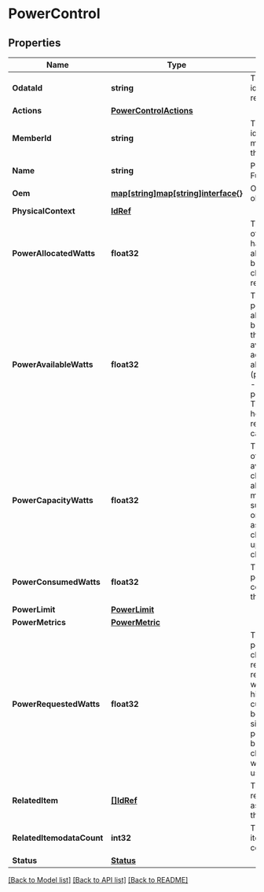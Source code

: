 # PowerControl

## Properties
Name | Type | Description | Notes
------------ | ------------- | ------------- | -------------
**OdataId** | **string** | The unique identifier for a resource. | 
**Actions** | [**PowerControlActions**](PowerControlActions.md) |  | [optional] 
**MemberId** | **string** | This is the identifier for the member within the collection. | 
**Name** | **string** | Power Control Function name. | [optional] 
**Oem** | [**map[string]map[string]interface{}**](map[string]interface{}.md) | Oem extension object. | [optional] 
**PhysicalContext** | [**IdRef**](idRef.md) |  | [optional] 
**PowerAllocatedWatts** | **float32** | The total amount of power that has been allocated (or budegeted)to  chassis resources. | [optional] 
**PowerAvailableWatts** | **float32** | The amount of power not already budgeted and therefore available for additional allocation. (powerCapacity - powerAllocated).  This indicates how much reserve power capacity is left. | [optional] 
**PowerCapacityWatts** | **float32** | The total amount of power available to the chassis for allocation. This may the power supply capacity, or power budget assigned to the chassis from an up-stream chassis. | [optional] 
**PowerConsumedWatts** | **float32** | The actual power being consumed by the chassis. | [optional] 
**PowerLimit** | [**PowerLimit**](PowerLimit.md) |  | [optional] 
**PowerMetrics** | [**PowerMetric**](PowerMetric.md) |  | [optional] 
**PowerRequestedWatts** | **float32** | The potential power that the chassis resources are requesting which may be higher than the current level being consumed since requested power includes budget that the chassis resource wants for future use. | [optional] 
**RelatedItem** | [**[]IdRef**](idRef.md) | The ID(s) of the resources associated with this Power Limit. | [optional] 
**RelatedItemodataCount** | **int32** | The number of items in a collection. | [optional] 
**Status** | [**Status**](Status.md) |  | [optional] 

[[Back to Model list]](../README.md#documentation-for-models) [[Back to API list]](../README.md#documentation-for-api-endpoints) [[Back to README]](../README.md)


